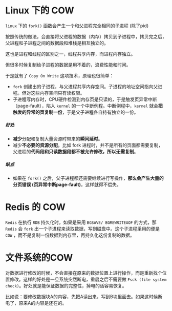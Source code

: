 # Linux 下的 COW

`linux` 下的 `fork()` 函数会产生一个和父进程完全相同的子进程 (除了pid)

按照传统的做法，会直接将父进程的数据（内存）拷贝到子进程中，拷贝完之后，父进程和子进程之间的数据段和堆栈是相互独立的。

这也是进程和线程的区别之一，线程共享内存，而进程内存独立。



但很多时候复制给子进程的数据是用不着的，浪费性能和时间。

于是就有了 `Copy On Write` 这项技术，原理也很简单：

- `fork` 创建出的子进程，与父进程共享内存空间。子进程的地址空间指向父进程。但对这些内存空间只有读权限。
- 子进程写内存时，CPU硬件检测到内存页是只读的，于是触发页异常中断（page-fault），陷入 `kernel` 的一个中断例程。中断例程中，`kernel` 就会**把触发的异常的页复制一份**，于是父子进程各自持有独立的一份。



##### 好处

- **减少**分配和复制大量资源时带来的**瞬间延时**。
- 减少**不必要的资源分配**。比如 fork 进程时，并不是所有的页面都需要复制，父进程的**代码段和只读数据段都不被允许修改，所以无需复制**。



##### 缺点

- 如果在 `fork()` 之后，父子进程都还需要继续进行写操作，**那么会产生大量的分页错误 (页异常中断page-fault)**，这样就得不偿失。





# Redis 的 COW

`Redis` 在执行 `RDB` 持久化时，如果是采用 `BGSAVE/ BGREWRITEAOF` 的方式，那 `Redis` 会 `fork` 出一个子进程来读取数据，写到磁盘中。这个子进程采用的便是 `COW` ，而不是复制一份数据到内存里，再持久化这份复制的数据。





# 文件系统的COW

对数据进行修改的时候，不会直接在原来的数据位置上进行操作，而是重新找个位置修改。这样的好处是一旦系统突然断电，重启之后不需要做 `Fsck (file system check)`。好处就是能保证数据的完整性，掉电的话容易恢复。

比如说：要修改数据块A的内容，先把A读出来，写到B块里面去。如果这时候断电了，原来A的内容是还在的。